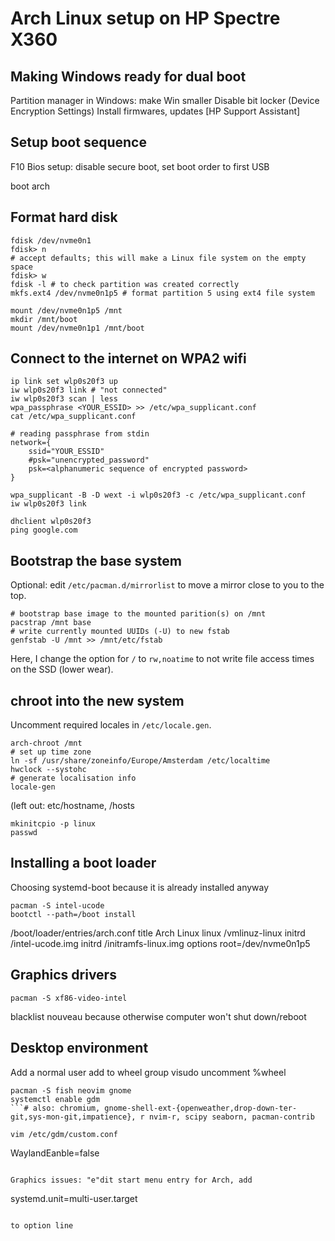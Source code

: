 Arch Linux setup on HP Spectre X360
===================================

Making Windows ready for dual boot
----------------------------------

Partition manager in Windows: make Win smaller
Disable bit locker (Device Encryption Settings)
Install firmwares, updates [HP Support Assistant]

Setup boot sequence
-------------------

F10 Bios setup: disable secure boot, set boot order to first USB

boot arch

Format hard disk
----------------

```
fdisk /dev/nvme0n1
fdisk> n
# accept defaults; this will make a Linux file system on the empty space
fdisk> w
fdisk -l # to check partition was created correctly
mkfs.ext4 /dev/nvme0n1p5 # format partition 5 using ext4 file system
```

```
mount /dev/nvme0n1p5 /mnt
mkdir /mnt/boot
mount /dev/nvme0n1p1 /mnt/boot
```

Connect to the internet on WPA2 wifi
------------------------------------

```
ip link set wlp0s20f3 up
iw wlp0s20f3 link # "not connected"
iw wlp0s20f3 scan | less
wpa_passphrase <YOUR_ESSID> >> /etc/wpa_supplicant.conf
cat /etc/wpa_supplicant.conf
```

```
# reading passphrase from stdin
network={
	ssid="YOUR_ESSID"
	#psk="unencrypted_password"
	psk=<alphanumeric sequence of encrypted password>
}
```

```
wpa_supplicant -B -D wext -i wlp0s20f3 -c /etc/wpa_supplicant.conf
iw wlp0s20f3 link
```

```
dhclient wlp0s20f3
ping google.com
```

Bootstrap the base system
-------------------------

Optional: edit `/etc/pacman.d/mirrorlist` to move a mirror close to you to the
top.

```
# bootstrap base image to the mounted parition(s) on /mnt
pacstrap /mnt base
# write currently mounted UUIDs (-U) to new fstab
genfstab -U /mnt >> /mnt/etc/fstab
```

Here, I change the option for `/` to `rw,noatime` to not write file access
times on the SSD (lower wear).

chroot into the new system
--------------------------

Uncomment required locales in `/etc/locale.gen`.

```
arch-chroot /mnt
# set up time zone
ln -sf /usr/share/zoneinfo/Europe/Amsterdam /etc/localtime
hwclock --systohc
# generate localisation info
locale-gen
```

(left out: etc/hostname, /hosts

```
mkinitcpio -p linux
passwd
```

Installing a boot loader
------------------------

Choosing systemd-boot because it is already installed anyway

```
pacman -S intel-ucode
bootctl --path=/boot install
```

/boot/loader/entries/arch.conf
title   Arch Linux
linux   /vmlinuz-linux
initrd  /intel-ucode.img
initrd  /initramfs-linux.img
options root=/dev/nvme0n1p5

Graphics drivers
----------------

```
pacman -S xf86-video-intel
```

blacklist nouveau because otherwise computer won't shut down/reboot

Desktop environment
-------------------

Add a normal user
add to wheel group
visudo uncomment %wheel

```
pacman -S fish neovim gnome
systemctl enable gdm
```# also: chromium, gnome-shell-ext-{openweather,drop-down-ter-git,sys-mon-git,impatience}, r nvim-r, scipy seaborn, pacman-contrib

vim /etc/gdm/custom.conf
```
WaylandEanble=false
```

Graphics issues: "e"dit start menu entry for Arch, add

```
systemd.unit=multi-user.target
```

to option line
